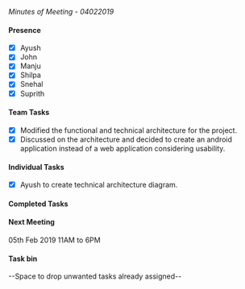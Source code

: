 *Minutes of Meeting - 04022019*

#### Presence
- [x] Ayush
- [x] John
- [x] Manju
- [x] Shilpa
- [x] Snehal
- [x] Suprith

#### Team Tasks
- [x] Modified the functional and technical architecture for the project.
- [X] Discussed on the architecture and decided to create an android application instead of a web application considering usability.

#### Individual Tasks
- [X] Ayush to create technical architecture diagram.

#### Completed Tasks

#### Next Meeting
05th Feb 2019 11AM to 6PM

#### Task bin
--Space to drop unwanted tasks already assigned--
